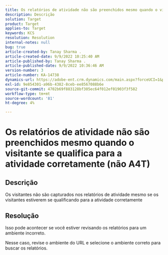 ```yaml
---
title: Os relatórios de atividade não são preenchidos mesmo quando o visitante se qualifica para a atividade corretamente (não A4T)
description: Descrição
solution: Target
product: Target
applies-to: Target
keywords: KCS
resolution: Resolution
internal-notes: null
bug: true
article-created-by: Tanay Sharma .
article-created-date: 9/9/2022 10:25:40 AM
article-published-by: Tanay Sharma .
article-published-date: 9/9/2022 10:36:46 AM
version-number: 3
article-number: KA-14738
dynamics-url: https://adobe-ent.crm.dynamics.com/main.aspx?forceUCI=1&pagetype=entityrecord&etn=knowledgearticle&id=20c1b4bc-2930-ed11-9db1-002248086735
exl-id: 9e854301-a96b-4382-8ceb-ee8567088b6e
source-git-commit: 4702b69f883128bf305ec64f012ef01903f3f582
workflow-type: tm+mt
source-wordcount: '81'
ht-degree: 4%

---
```


# Os relatórios de atividade não são preenchidos mesmo quando o visitante se qualifica para a atividade corretamente (não A4T)

## Descrição


Os visitantes não são capturados nos relatórios de atividade mesmo se os visitantes estiverem se qualificando para a atividade corretamente


## Resolução


Isso pode acontecer se você estiver revisando os relatórios para um ambiente incorreto.



Nesse caso, revise o ambiente do URL e selecione o ambiente correto para buscar os relatórios.
